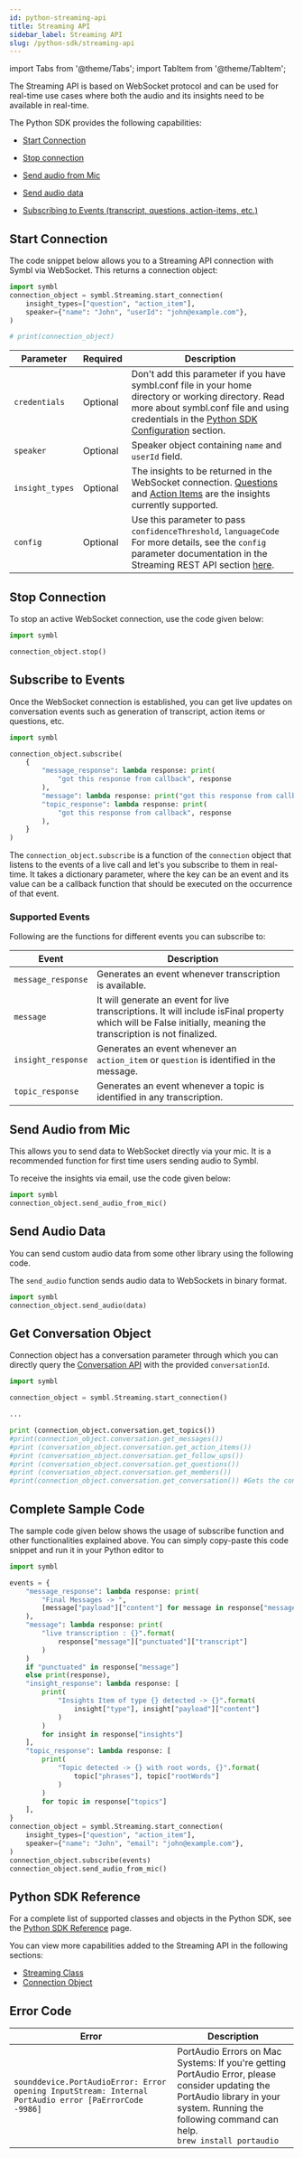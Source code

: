 ```yaml
---
id: python-streaming-api
title: Streaming API
sidebar_label: Streaming API
slug: /python-sdk/streaming-api
---
```

import Tabs from '@theme/Tabs';
import TabItem from '@theme/TabItem';

The Streaming API is based on WebSocket protocol and can be used for real-time use cases where both the audio and its insights need to be available in real-time.  


The Python SDK provides the following capabilities: 

- [Start Connection](#start-connection)<br/>

- [Stop connection](#stop-connection)<br/>

- [Send audio from Mic](#send-audio-from-mic)<br/>

- [Send audio data](#send-audio-data)<br/>

- [Subscribing to Events (transcript, questions, action-items, etc.)](#subscribe-to-events)<br/>

## Start Connection

The code snippet below allows you to a Streaming API connection with Symbl via WebSocket. This returns a connection object:
```py
import symbl
connection_object = symbl.Streaming.start_connection(
    insight_types=["question", "action_item"],
    speaker={"name": "John", "userId": "john@example.com"},
)

# print(connection_object)
```
Parameter | Required | Description |
---- | ----- | ----- | 
`credentials`| Optional| Don't add this parameter if you have symbl.conf file in your home directory or working directory. Read more about symbl.conf file and using credentials in the [Python SDK Configuration](/docs/python-sdk/overview#configuration) section.  
`speaker` | Optional | Speaker object containing `name` and `userId` field.
`insight_types` | Optional | The insights to be returned in the WebSocket connection. [Questions](/docs/concepts/questions) and [Action Items](/concepts/action-items) are the insights currently supported. 
`config` | Optional | Use this parameter to pass `confidenceThreshold`, `languageCode` For more details, see the `config` parameter documentation in the Streaming REST API section [here](/docs/streaming-api/api-reference/#config). 

## Stop Connection

To stop an active WebSocket connection, use the code given below:

```py
import symbl

connection_object.stop()
```

## Subscribe to Events

Once the WebSocket connection is established, you can get live updates on conversation events such as generation of transcript, action items or questions, etc.

```py
import symbl

connection_object.subscribe(
    {
        "message_response": lambda response: print(
            "got this response from callback", response
        ),
        "message": lambda response: print("got this response from callback", response),
        "topic_response": lambda response: print(
            "got this response from callback", response
        ),
    }
)
```

The `connection_object.subscribe` is a function of the `connection` object that listens to the events of a live call and let's you subscribe to them in real-time. It takes a dictionary parameter, where the key can be an event and its value can be a callback function that should be executed on the occurrence of that event.

### Supported Events 

Following are the functions for different events you can subscribe to: 

Event  | Description 
----------- |------- |
`message_response` | Generates an event whenever transcription is available.
`message`| It will generate an event for live transcriptions. It will include isFinal property which will be False initially, meaning the transcription is not finalized.
`insight_response` | Generates an event whenever an `action_item` or `question` is identified in the message. 
`topic_response` | Generates an event whenever a topic is identified in any transcription.


## Send Audio from Mic

This allows you to send data to WebSocket directly via your mic. It is a recommended function for first time users sending audio to Symbl.   

To receive the insights via email, use the code given below:

```py
import symbl
connection_object.send_audio_from_mic()

```
## Send Audio Data

You can send custom audio data from some other library using the following code. 

The `send_audio` function sends audio data to WebSockets in binary format.


```py
import symbl
connection_object.send_audio(data)

```

## Get Conversation Object

Connection object has a conversation parameter through which you can directly query the [Conversation API](/docs/conversation-api/introduction) with the provided `conversationId`.

```py
import symbl

connection_object = symbl.Streaming.start_connection()

...

print (connection_object.conversation.get_topics())
#print(connection_object.conversation.get_messages())
#print (conversation_object.conversation.get_action_items())
#print (conversation_object.conversation.get_follow_ups())
#print (conversation_object.conversation.get_questions())
#print (conversation_object.conversation.get_members())
#print(connection_object.conversation.get_conversation()) #Gets the conversation data from the conversation

```

## Complete Sample Code

The sample code given below shows the usage of subscribe function and other functionalities explained above. You can simply copy-paste this code snippet and run it in your Python editor to 

```py
import symbl

events = {
    "message_response": lambda response: print(
        "Final Messages -> ",
        [message["payload"]["content"] for message in response["messages"]],
    ),
    "message": lambda response: print(
        "live transcription : {}".format(
            response["message"]["punctuated"]["transcript"]
        )
    )
    if "punctuated" in response["message"]
    else print(response),
    "insight_response": lambda response: [
        print(
            "Insights Item of type {} detected -> {}".format(
                insight["type"], insight["payload"]["content"]
            )
        )
        for insight in response["insights"]
    ],
    "topic_response": lambda response: [
        print(
            "Topic detected -> {} with root words, {}".format(
                topic["phrases"], topic["rootWords"]
            )
        )
        for topic in response["topics"]
    ],
}
connection_object = symbl.Streaming.start_connection(
    insight_types=["question", "action_item"],
    speaker={"name": "John", "email": "john@example.com"},
)
connection_object.subscribe(events)
connection_object.send_audio_from_mic()
```

## Python SDK Reference

For a complete list of supported classes and objects in the Python SDK, see the [Python SDK Reference](/docs/python-sdk/python-sdk-reference) page. 

You can view more capabilities added to the Streaming API in the following sections:

- [Streaming Class](/docs/python-sdk/python-sdk-reference#streaming-class)<br/>
- [Connection Object](/docs/python-sdk/python-sdk-reference#connection-object)

## Error Code

Error | Description
----- | -------- | 
`sounddevice.PortAudioError: Error opening InputStream: Internal PortAudio error [PaErrorCode -9986]`| PortAudio Errors on Mac Systems: If you're getting PortAudio Error, please consider updating the PortAudio library in your system. Running the following command can help. <br/> `brew install portaudio`